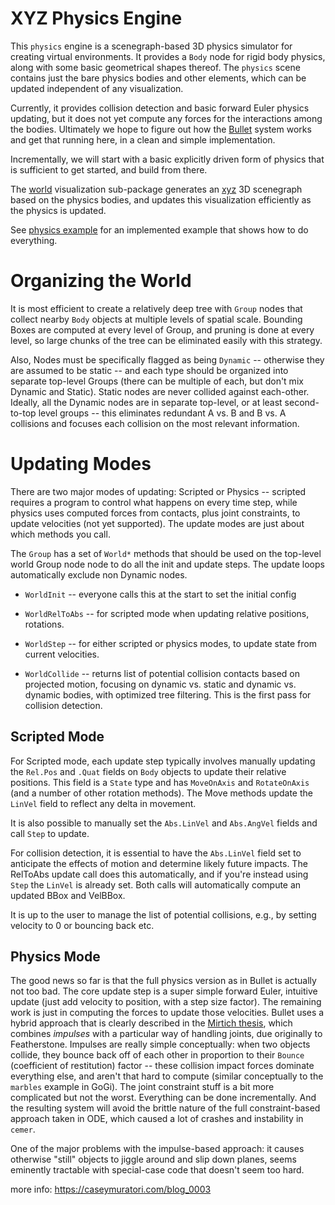# XYZ Physics Engine

This `physics` engine is a scenegraph-based 3D physics simulator for creating virtual environments. It provides a `Body` node for rigid body physics, along with some basic geometrical shapes thereof. The `physics` scene contains just the bare physics bodies and other elements, which can be updated independent of any visualization.

Currently, it provides collision detection and basic forward Euler physics updating, but it does not yet compute any forces for the interactions among the bodies. Ultimately we hope to figure out how the [Bullet](https://github.com/bulletphysics/bullet3) system works and get that running here, in a clean and simple implementation.

Incrementally, we will start with a basic explicitly driven form of physics that is sufficient to get started, and build from there.

The [world](world) visualization sub-package generates an [xyz](../xyz) 3D scenegraph based on the physics bodies, and updates this visualization efficiently as the physics is updated.

See [physics example](../examples/physics) for an implemented example that shows how to do everything.

# Organizing the World

It is most efficient to create a relatively deep tree with `Group` nodes that collect nearby `Body` objects at multiple levels of spatial scale. Bounding Boxes are computed at every level of Group, and pruning is done at every level, so large chunks of the tree can be eliminated easily with this strategy.

Also, Nodes must be specifically flagged as being `Dynamic` -- otherwise they are assumed to be static -- and each type should be organized into separate top-level Groups (there can be multiple of each, but don't mix Dynamic and Static). Static nodes are never collided against each-other. Ideally, all the Dynamic nodes are in separate top-level, or at least second-to-top level groups -- this eliminates redundant A vs. B and B vs. A collisions and focuses each collision on the most relevant information.

# Updating Modes 

There are two major modes of updating: Scripted or Physics -- scripted requires a program to control what happens on every time step, while physics uses computed forces from contacts, plus joint constraints, to update velocities (not yet supported). The update modes are just about which methods you call.

The `Group` has a set of `World*` methods that should be used on the top-level world Group node node to do all the init and update steps. The update loops automatically exclude non Dynamic nodes.

* `WorldInit` -- everyone calls this at the start to set the initial config

* `WorldRelToAbs` -- for scripted mode when updating relative positions, rotations.

* `WorldStep` -- for either scripted or physics modes, to update state from current velocities.

* `WorldCollide` -- returns list of potential collision contacts based on projected motion, focusing on dynamic vs. static and dynamic vs. dynamic bodies, with optimized tree filtering. This is the first pass for collision detection. 
 
## Scripted Mode

For Scripted mode, each update step typically involves manually updating the `Rel.Pos` and `.Quat` fields on `Body` objects to update their relative positions. This field is a `State` type and has `MoveOnAxis` and `RotateOnAxis` (and a number of other rotation methods). The Move methods update the `LinVel` field to reflect any delta in movement.

It is also possible to manually set the `Abs.LinVel` and `Abs.AngVel` fields and call `Step` to update.

For collision detection, it is essential to have the `Abs.LinVel` field set to anticipate the effects of motion and determine likely future impacts. The RelToAbs update call does this automatically, and if you're instead using `Step` the `LinVel` is already set. Both calls will automatically compute an updated BBox and VelBBox.

It is up to the user to manage the list of potential collisions, e.g., by setting velocity to 0 or bouncing back etc.

## Physics Mode

The good news so far is that the full physics version as in Bullet is actually not too bad. The core update step is a super simple forward Euler, intuitive update (just add velocity to position, with a step size factor). The remaining work is just in computing the forces to update those velocities. Bullet uses a hybrid approach that is clearly described in the [Mirtich thesis](https://people.eecs.berkeley.edu/~jfc/mirtich/thesis/mirtichThesis.pdf), which combines *impulses* with a particular way of handling joints, due originally to Featherstone. Impulses are really simple conceptually: when two objects collide, they bounce back off of each other in proportion to their `Bounce` (coefficient of restitution) factor -- these collision impact forces dominate everything else, and aren't that hard to compute (similar conceptually to the `marbles` example in GoGi). The joint constraint stuff is a bit more complicated but not the worst. Everything can be done incrementally. And the resulting system will avoid the brittle nature of the full constraint-based approach taken in ODE, which caused a lot of crashes and instability in `cemer`.

One of the major problems with the impulse-based approach: it causes otherwise "still" objects to jiggle around and slip down planes, seems eminently tractable with special-case code that doesn't seem too hard.

more info: https://caseymuratori.com/blog_0003


